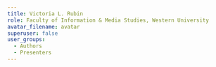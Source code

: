```yaml
---
title: Victoria L. Rubin
role: Faculty of Information & Media Studies, Western University
avatar_filename: avatar
superuser: false
user_groups:
  - Authors
  - Presenters
---
```

